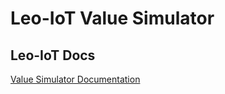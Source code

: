 # Leo-IoT Value Simulator

## Leo-IoT Docs
[Value Simulator Documentation](https://leo-iot.github.io/leo-iot-docs/ValueSimulator-Documentation)
